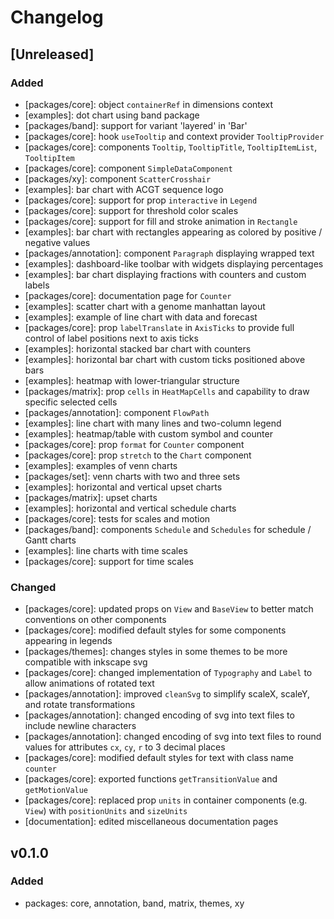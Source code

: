 # Changelog

## [Unreleased]

### Added

-   [packages/core]: object `containerRef` in dimensions context
-   [examples]: dot chart using band package
-   [packages/band]: support for variant 'layered' in 'Bar'
-   [packages/core]: hook `useTooltip` and context provider `TooltipProvider`
-   [packages/core]: components `Tooltip`, `TooltipTitle`, `TooltipItemList`,
    `TooltipItem`
-   [packages/core]: component `SimpleDataComponent`
-   [packages/xy]: component `ScatterCrosshair`
-   [examples]: bar chart with ACGT sequence logo
-   [packages/core]: support for prop `interactive` in `Legend`
-   [packages/core]: support for threshold color scales
-   [packages/core]: support for fill and stroke animation in `Rectangle`
-   [examples]: bar chart with rectangles appearing as colored by positive / negative values
-   [packages/annotation]: component `Paragraph` displaying wrapped text
-   [examples]: dashboard-like toolbar with widgets displaying percentages
-   [examples]: bar chart displaying fractions with counters and custom labels
-   [packages/core]: documentation page for `Counter`
-   [examples]: scatter chart with a genome manhattan layout
-   [examples]: example of line chart with data and forecast
-   [packages/core]: prop `labelTranslate` in `AxisTicks` to provide full control of label positions next to axis ticks
-   [examples]: horizontal stacked bar chart with counters
-   [examples]: horizontal bar chart with custom ticks positioned above bars
-   [examples]: heatmap with lower-triangular structure
-   [packages/matrix]: prop `cells` in `HeatMapCells` and capability to draw specific selected cells
-   [packages/annotation]: component `FlowPath`
-   [examples]: line chart with many lines and two-column legend
-   [examples]: heatmap/table with custom symbol and counter
-   [packages/core]: prop `format` for `Counter` component
-   [packages/core]: prop `stretch` to the `Chart` component
-   [examples]: examples of venn charts
-   [packages/set]: venn charts with two and three sets
-   [examples]: horizontal and vertical upset charts
-   [packages/matrix]: upset charts
-   [examples]: horizontal and vertical schedule charts
-   [packages/core]: tests for scales and motion
-   [packages/band]: components `Schedule` and `Schedules` for schedule / Gantt charts
-   [examples]: line charts with time scales
-   [packages/core]: support for time scales

### Changed

-   [packages/core]: updated props on `View` and `BaseView` to better match
    conventions on other components
-   [packages/core]: modified default styles for some components appearing
    in legends
-   [packages/themes]: changes styles in some themes to be more compatible with inkscape svg
-   [packages/core]: changed implementation of `Typography` and `Label` to allow animations of rotated text
-   [packages/annotation]: improved `cleanSvg` to simplify scaleX, scaleY, and rotate transformations
-   [packages/annotation]: changed encoding of svg into text files to include newline characters
-   [packages/annotation]: changed encoding of svg into text files to round values for attributes `cx`, `cy`, `r` to 3 decimal places
-   [packages/core]: modified default styles for text with class name `counter`
-   [packages/core]: exported functions `getTransitionValue` and `getMotionValue`
-   [packages/core]: replaced prop `units` in container components (e.g. `View`) with `positionUnits` and `sizeUnits`
-   [documentation]: edited miscellaneous documentation pages

## v0.1.0

### Added

-   packages: core, annotation, band, matrix, themes, xy
